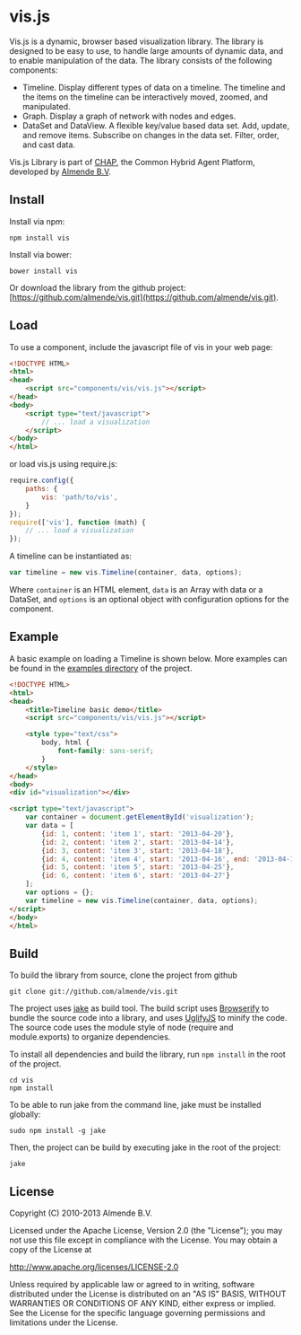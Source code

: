 vis.js
==================

Vis.js is a dynamic, browser based visualization library.
The library is designed to be easy to use, to handle large amounts
of dynamic data, and to enable manipulation of the data.
The library consists of the following components:

- Timeline. Display different types of data on a timeline.
  The timeline and the items on the timeline can be interactively moved,
  zoomed, and manipulated.
- Graph. Display a graph of network with nodes and edges.
- DataSet and DataView. A flexible key/value based data set.
  Add, update, and remove items. Subscribe on changes in the data set.
  Filter, order, and cast data.

Vis.js Library is part of [CHAP](http://chap.almende.com),
the Common Hybrid Agent Platform, developed by [Almende B.V](http://almende.com).


## Install

Install via npm:

    npm install vis

Install via bower:

    bower install vis

Or download the library from the github project:
[https://github.com/almende/vis.git](https://github.com/almende/vis.git).


## Load


To use a component, include the javascript file of vis in your web page:

```html
<!DOCTYPE HTML>
<html>
<head>
    <script src="components/vis/vis.js"></script>
</head>
<body>
    <script type="text/javascript">
        // ... load a visualization
    </script>
</body>
</html>
```

or load vis.js using require.js:

```js
require.config({
    paths: {
        vis: 'path/to/vis',
    }
});
require(['vis'], function (math) {
    // ... load a visualization
});
```


A timeline can be instantiated as:

```js
var timeline = new vis.Timeline(container, data, options);
```

Where `container` is an HTML element, `data` is an Array with data or a DataSet,
and `options` is an optional object with configuration options for the
component.


## Example

A basic example on loading a Timeline is shown below. More examples can be
found in the [examples directory](https://github.com/almende/vis/tree/master/examples)
of the project.

```html
<!DOCTYPE HTML>
<html>
<head>
    <title>Timeline basic demo</title>
    <script src="components/vis/vis.js"></script>

    <style type="text/css">
        body, html {
            font-family: sans-serif;
        }
    </style>
</head>
<body>
<div id="visualization"></div>

<script type="text/javascript">
    var container = document.getElementById('visualization');
    var data = [
        {id: 1, content: 'item 1', start: '2013-04-20'},
        {id: 2, content: 'item 2', start: '2013-04-14'},
        {id: 3, content: 'item 3', start: '2013-04-18'},
        {id: 4, content: 'item 4', start: '2013-04-16', end: '2013-04-19'},
        {id: 5, content: 'item 5', start: '2013-04-25'},
        {id: 6, content: 'item 6', start: '2013-04-27'}
    ];
    var options = {};
    var timeline = new vis.Timeline(container, data, options);
</script>
</body>
</html>
```


## Build

To build the library from source, clone the project from github

    git clone git://github.com/almende/vis.git

The project uses [jake](https://github.com/mde/jake) as build tool.
The build script uses [Browserify](http://browserify.org/) to
bundle the source code into a library,
and uses [UglifyJS](http://lisperator.net/uglifyjs/) to minify the code.
The source code uses the module style of node (require and module.exports) to
organize dependencies.

To install all dependencies and build the library, run `npm install` in the
root of the project.

    cd vis
    npm install

To be able to run jake from the command line, jake must be installed globally:

    sudo npm install -g jake

Then, the project can be build by executing jake in the root of the project:

    jake


## License

Copyright (C) 2010-2013 Almende B.V.

Licensed under the Apache License, Version 2.0 (the "License");
you may not use this file except in compliance with the License.
You may obtain a copy of the License at

   http://www.apache.org/licenses/LICENSE-2.0

Unless required by applicable law or agreed to in writing, software
distributed under the License is distributed on an "AS IS" BASIS,
WITHOUT WARRANTIES OR CONDITIONS OF ANY KIND, either express or implied.
See the License for the specific language governing permissions and
limitations under the License.
